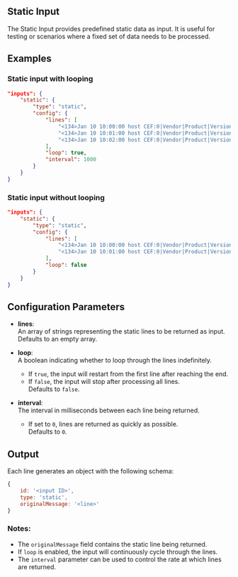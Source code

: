 ## Static Input

The Static Input provides predefined static data as input. It is useful for testing or scenarios where a fixed set of data needs to be processed.

## Examples

### Static input with looping
```json
"inputs": {
	"static": {
		"type": "static",
		"config": {
			"lines": [
				"<134>Jan 10 10:00:00 host CEF:0|Vendor|Product|Version|Signature|Name|Severity|src=192.168.1.1 dst=192.168.1.2 spt=12345 dpt=80 msg=Test message 1",
				"<134>Jan 10 10:01:00 host CEF:0|Vendor|Product|Version|Signature|Name|Severity|src=192.168.1.3 dst=192.168.1.4 spt=54321 dpt=443 msg=Test message 2",
				"<134>Jan 10 10:02:00 host CEF:0|Vendor|Product|Version|Signature|Name|Severity|src=10.0.0.1 dst=10.0.0.2 spt=22 dpt=22 msg=SSH connection attempt"
			],
			"loop": true,
			"interval": 1000
		}
	}
}
```

### Static input without looping
```json
"inputs": {
	"static": {
		"type": "static",
		"config": {
			"lines": [
				"<134>Jan 10 10:00:00 host CEF:0|Vendor|Product|Version|Signature|Name|Severity|src=192.168.1.1 dst=192.168.1.2 spt=12345 dpt=80 msg=Test message 1",
				"<134>Jan 10 10:01:00 host CEF:0|Vendor|Product|Version|Signature|Name|Severity|src=192.168.1.3 dst=192.168.1.4 spt=54321 dpt=443 msg=Test message 2"
			],
			"loop": false
		}
	}
}
```

## Configuration Parameters

- **lines**:  
  An array of strings representing the static lines to be returned as input. Defaults to an empty array.

- **loop**:  
  A boolean indicating whether to loop through the lines indefinitely.  
  - If `true`, the input will restart from the first line after reaching the end.  
  - If `false`, the input will stop after processing all lines.  
  Defaults to `false`.

- **interval**:  
  The interval in milliseconds between each line being returned.  
  - If set to `0`, lines are returned as quickly as possible.  
  Defaults to `0`.

## Output

Each line generates an object with the following schema:
```javascript
{
	id: '<input ID>',
	type: 'static',
	originalMessage: '<line>'
}
```

### Notes:
- The `originalMessage` field contains the static line being returned.
- If `loop` is enabled, the input will continuously cycle through the lines.
- The `interval` parameter can be used to control the rate at which lines are returned.
